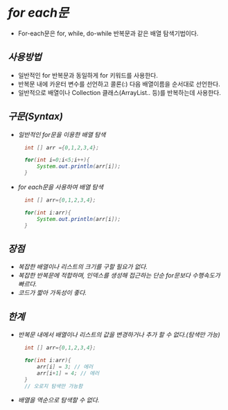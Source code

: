 # <em> for each문 </em>

- For-each문은 for, while, do-while 반복문과 같은 배열 탐색기법이다.

## <em>사용방법</em>

- 일반적인 for 반복문과 동일하게 for 키워드를 사용한다.
- 반복문 내에 카운터 변수를 선언하고 콜론(:) 다음 배열이름을 순서대로 선언한다.
- 일반적으로 배열이나 Collection 클래스(ArrayList.. 등)를 반복하는데 사용한다.

## <em> 구문(Syntax) <em>

- 일반적인 for문을 이용한 배열 탐색

  ```java
    int [] arr ={0,1,2,3,4};

    for(int i=0;i<5;i++){
        System.out.println(arr[i]);
    }
  ```

- for each문을 사용하여 배열 탐색

  ```java
    int [] arr={0,1,2,3,4};

    for(int i:arr){
        System.out.println(arr[i]);
    }
  ```

## <em> 장점 </em>

- 복잡한 배열이나 리스트의 크기를 구할 필요가 없다.
- 복잡한 반복문에 적합하며, 인덱스를 생성해 접근하는 단순 for문보다 수행속도가 빠르다.
- 코드가 짧아 가독성이 좋다.

## <em> 한계 </em>

- 반복문 내에서 배열이나 리스트의 값을 변경하거나 추가 할 수 없다.(탐색만 가능)

  ```java
    int [] arr={0,1,2,3,4};

    for(int i:arr){
        arr[i] = 3; // 에러
        arr[i+1] = 4; // 에러
    }
    // 오로지 탐색만 가능함
  ```

- 배열을 역순으로 탐색할 수 없다.
